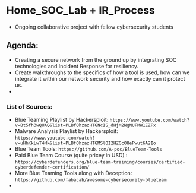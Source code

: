 # Home_SOC_Lab + IR_Process

- Ongoing collaborative project with fellow cybersecurity students

## Agenda:

- Creating a secure network from the ground up by integrating SOC technologies and Incident Response for resiliency.
- Create walkthroughs to the specifics of how a tool is used, how can we integrate it within our network security and how exactly can it protect us.
- 

### List of Sources:

- Blue Teaming Playlist by Hackersploit: `https://www.youtube.com/watch?v=Bt5fh3wQUAQ&list=PLBf0hzazHTGNcIS_dHjM2NgNUFMW1EZFx`
- Malware Analysis Playlist by Hackersploit: `https://www.youtube.com/watch?v=uHhKkLwT4Mk&list=PLBf0hzazHTGMSlOI2HZGc08ePwut6A2Io`
- Blue Team Tools: `https://github.com/A-poc/BlueTeam-Tools`
- Paid Blue Team Course (quite pricey in USD) : `https://cyberdefenders.org/blue-team-training/courses/certified-cyberdefender-certification/`
- More Blue Teaming Tools along with Deception: `https://github.com/fabacab/awesome-cybersecurity-blueteam`
- 
